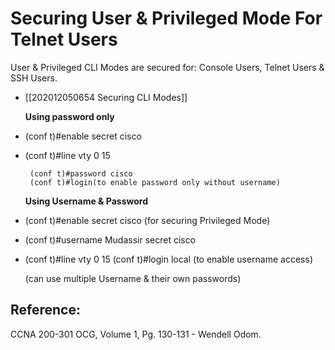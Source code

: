 # Securing User & Privileged Mode For Telnet Users

User & Privileged CLI Modes are secured for: Console Users, Telnet Users & SSH Users.

* \[\[202012050654 Securing CLI Modes\]\] 

  **Using password only**

* \(conf t\)\#enable secret cisco
* \(conf t\)\#line vty 0 15

  ```text
   (conf t)#password cisco
   (conf t)#login(to enable password only without username)
  ```

  **Using Username & Password**

* \(conf t\)\#enable secret cisco \(for securing Privileged Mode\)
* \(conf t\)\#username Mudassir secret cisco 
* \(conf t\)\#line vty 0 15 \(conf t\)\#login local \(to enable username access\)

  \(can use multiple Username & their own passwords\)

## Reference:

CCNA 200-301 OCG, Volume 1, Pg. 130-131 - Wendell Odom.

